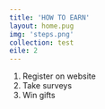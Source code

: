 ```yaml
---
title: 'HOW TO EARN'
layout: home.pug
img: 'steps.png'
collection: test
eile: 2
---
```

1. Register on website
2. Take surveys
3. Win gifts